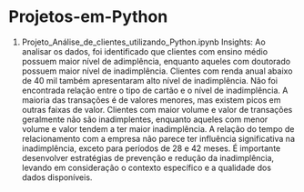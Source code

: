 # Projetos-em-Python

1. Projeto_Análise_de_clientes_utilizando_Python.ipynb
Insights:
Ao analisar os dados, foi identificado que clientes com ensino médio possuem maior nível de adimplência, enquanto aqueles com doutorado possuem maior nível de inadimplência. Clientes com renda anual abaixo de 40 mil também apresentaram alto nível de inadimplência. Não foi encontrada relação entre o tipo de cartão e o nível de inadimplência. A maioria das transações é de valores menores, mas existem picos em outras faixas de valor. Clientes com maior volume e valor de transações geralmente não são inadimplentes, enquanto aqueles com menor volume e valor tendem a ter maior inadimplência. A relação do tempo de relacionamento com a empresa não parece ter influência significativa na inadimplência, exceto para períodos de 28 e 42 meses. É importante desenvolver estratégias de prevenção e redução da inadimplência, levando em consideração o contexto específico e a qualidade dos dados disponíveis.
